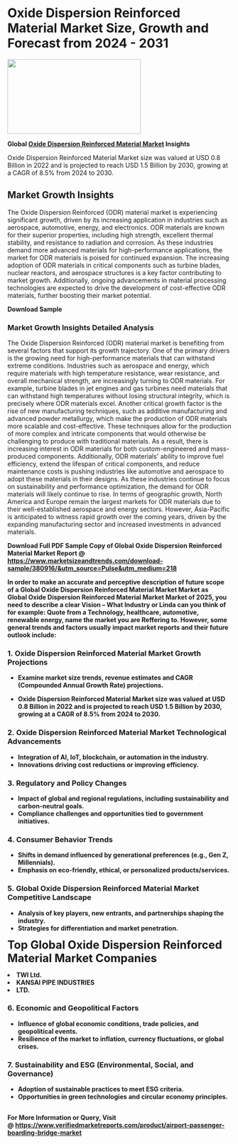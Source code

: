 <H1>Oxide Dispersion Reinforced Material Market Size, Growth and Forecast from 2024 - 2031</H1><img class="aligncenter size-medium wp-image-584254" src="https://thirdeyenews.in/wp-content/uploads/2024/09/Global-Market-Research-300x168.jpeg" alt="" width="300" height="168" /><p><strong>Global&nbsp;<a href="https://www.marketsizeandtrends.com/download-sample/380916/&amp;utm_source=Pulse&amp;utm_medium=218">Oxide Dispersion Reinforced Material Market</a> Insights</strong></p><p>Oxide Dispersion Reinforced Material Market size was valued at USD 0.8 Billion in 2022 and is projected to reach USD 1.5 Billion by 2030, growing at a CAGR of 8.5% from 2024 to 2030.</p><p><h2>Market Growth Insights</h2> The Oxide Dispersion Reinforced (ODR) material market is experiencing significant growth, driven by its increasing application in industries such as aerospace, automotive, energy, and electronics. ODR materials are known for their superior properties, including high strength, excellent thermal stability, and resistance to radiation and corrosion. As these industries demand more advanced materials for high-performance applications, the market for ODR materials is poised for continued expansion. The increasing adoption of ODR materials in critical components such as turbine blades, nuclear reactors, and aerospace structures is a key factor contributing to market growth. Additionally, ongoing advancements in material processing technologies are expected to drive the development of cost-effective ODR materials, further boosting their market potential. <p><strong>Download Sample</strong></p> <h3>Market Growth Insights Detailed Analysis</h3> The Oxide Dispersion Reinforced (ODR) material market is benefiting from several factors that support its growth trajectory. One of the primary drivers is the growing need for high-performance materials that can withstand extreme conditions. Industries such as aerospace and energy, which require materials with high temperature resistance, wear resistance, and overall mechanical strength, are increasingly turning to ODR materials. For example, turbine blades in jet engines and gas turbines need materials that can withstand high temperatures without losing structural integrity, which is precisely where ODR materials excel. Another critical growth factor is the rise of new manufacturing techniques, such as additive manufacturing and advanced powder metallurgy, which make the production of ODR materials more scalable and cost-effective. These techniques allow for the production of more complex and intricate components that would otherwise be challenging to produce with traditional materials. As a result, there is increasing interest in ODR materials for both custom-engineered and mass-produced components. Additionally, ODR materials' ability to improve fuel efficiency, extend the lifespan of critical components, and reduce maintenance costs is pushing industries like automotive and aerospace to adopt these materials in their designs. As these industries continue to focus on sustainability and performance optimization, the demand for ODR materials will likely continue to rise. In terms of geographic growth, North America and Europe remain the largest markets for ODR materials due to their well-established aerospace and energy sectors. However, Asia-Pacific is anticipated to witness rapid growth over the coming years, driven by the expanding manufacturing sector and increased investments in advanced materials. <p><strong></p><p><span class=""><strong>Download Full PDF Sample Copy of Global Oxide Dispersion Reinforced Material Market Report</strong> @ <a href="https://www.marketsizeandtrends.com/download-sample/380916/&amp;utm_source=Pulse&amp;utm_medium=218" target="_blank">https://www.marketsizeandtrends.com/download-sample/380916/&amp;utm_source=Pulse&amp;utm_medium=218</a></span></p><p>In order to make an accurate and perceptive description of future scope of a Global&nbsp;Oxide Dispersion Reinforced Material Market Market as Global&nbsp;Oxide Dispersion Reinforced Material Market Market of 2025, you need to describe a clear Vision &ndash; What Industry or Linda can you think of for example: Quote from a Technology, healthcare, automotive, renewable energy, name the market you are Reffering to. However, some general trends and factors usually impact market reports and their future outlook include:</p><h3>1.&nbsp;<strong>Oxide Dispersion Reinforced Material Market Growth Projections</strong></h3><ul><li>Examine market size trends, revenue estimates and CAGR (Compounded Annual Growth Rate) projections.</li><li><p>Oxide Dispersion Reinforced Material Market size was valued at USD 0.8 Billion in 2022 and is projected to reach USD 1.5 Billion by 2030, growing at a CAGR of 8.5% from 2024 to 2030.</p></li></ul><h3>2.&nbsp;<strong>Oxide Dispersion Reinforced Material Market Technological Advancements</strong></h3><ul><li>Integration of AI, IoT, blockchain, or automation in the industry.</li><li>Innovations driving cost reductions or improving efficiency.</li></ul><h3>3.&nbsp;<strong>Regulatory and Policy Changes</strong></h3><ul><li>Impact of global and regional regulations, including sustainability and carbon-neutral goals.</li><li>Compliance challenges and opportunities tied to government initiatives.</li></ul><h3>4.&nbsp;<strong>Consumer Behavior Trends</strong></h3><ul><li>Shifts in demand influenced by generational preferences (e.g., Gen Z, Millennials).</li><li>Emphasis on eco-friendly, ethical, or personalized products/services.</li></ul><h3>5.&nbsp;<strong>Global Oxide Dispersion Reinforced Material Market Competitive Landscape</strong></h3><ul><li>Analysis of key players, new entrants, and partnerships shaping the industry.</li><li>Strategies for differentiation and market penetration.</li></ul><p data-pm-slice="1 1 []"><span style="color: inherit; font-family: inherit; font-size: 25px;">Top Global Oxide Dispersion Reinforced Material Market Companies</span></p><div class="" data-test-id=""><p><li>TWI Ltd.</li><li> KANSAI PIPE INDUSTRIES</li><li> LTD.</li></p></div><h3>6.&nbsp;<strong>Economic and Geopolitical Factors</strong></h3><ul><li>Influence of global economic conditions, trade policies, and geopolitical events.</li><li>Resilience of the market to inflation, currency fluctuations, or global crises.</li></ul><h3>7.&nbsp;<strong>Sustainability and ESG (Environmental, Social, and Governance)</strong></h3><ul><li>Adoption of sustainable practices to meet ESG criteria.</li><li>Opportunities in green technologies and circular economy principles.</li></ul><h2><strong style="font-size: 14px;">For More Information or Query, Visit @&nbsp;</strong><a style="background-color: #ffffff; font-size: 14px;" href="https://www.marketsizeandtrends.com/report/oxide-dispersion-reinforced-material-market/" target="_blank">https://www.verifiedmarketreports.com/product/airport-passenger-boarding-bridge-market</a></h2>
